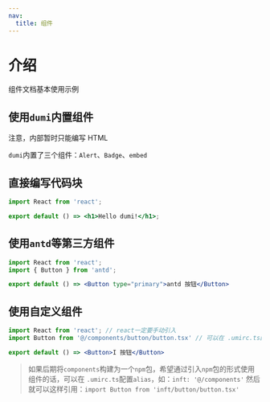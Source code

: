 ```yaml
---
nav:
  title: 组件
---
```


# 介绍

组件文档基本使用示例

## 使用`dumi`内置组件
<Alert type="info">
  注意，内部暂时只能编写 HTML
</Alert>

`dumi`内置了三个组件：`Alert`、`Badge`、`embed`

## 直接编写代码块
```jsx
import React from 'react';

export default () => <h1>Hello dumi!</h1>;
```

## 使用`antd`等第三方组件
```jsx
import React from 'react';
import { Button } from 'antd';

export default () => <Button type="primary">antd 按钮</Button>
```

## 使用自定义组件
```jsx
import React from 'react'; // react一定要手动引入
import Button from '@/components/button/button.tsx' // 可以在 .umirc.ts配置alias

export default () => <Button>I 按钮</Button>
```
> 如果后期将`components`构建为一个`npm`包，希望通过引入`npm`包的形式使用组件的话，可以在 `.umirc.ts`配置`alias`，如：`inft: '@/components'`
> 然后就可以这样引用：`import Button from 'inft/button/button.tsx'`

